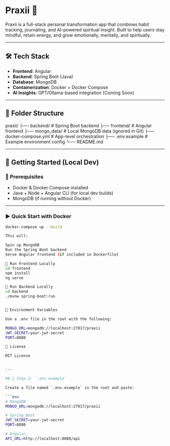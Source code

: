 # Praxii 🌱

Praxii is a full-stack personal transformation app that combines habit tracking, journaling, and AI-powered spiritual insight. Built to help users stay mindful, retain energy, and grow emotionally, mentally, and spiritually.

---

## 🛠️ Tech Stack

- **Frontend**: Angular
- **Backend**: Spring Boot (Java)
- **Database**: MongoDB
- **Containerization**: Docker + Docker Compose
- **AI Insights**: GPT/Ollama-based integration (Coming Soon)

---

## 📁 Folder Structure

praxii/
├── backend/ # Spring Boot backend
├── frontend/ # Angular frontend
├── mongo_data/ # Local MongoDB data (ignored in Git)
├── docker-compose.yml # App-level orchestration
├── .env.example # Example environment config
└── README.md


---

## 🚀 Getting Started (Local Dev)

### 🔧 Prerequisites

- Docker & Docker Compose installed
- Java + Node + Angular CLI (for local dev builds)
- MongoDB (if running without Docker)

---

### ▶️ Quick Start with Docker

```bash
docker-compose up --build

This will:

Spin up MongoDB
Run the Spring Boot backend
Serve Angular frontend (if included in Dockerfile)

🧪 Run Frontend Locally
cd frontend
npm install
ng serve

🧪 Run Backend Locally
cd backend
./mvnw spring-boot:run


🔐 Environment Variables

Use a .env file in the root with the following:

MONGO_URL=mongodb://localhost:27017/praxii
JWT_SECRET=your-jwt-secret
PORT=8080

📌 License

MIT License


---

## 🔐 Step 2: `.env.example`

Create a file named `.env.example` in the root and paste:

```env
# MongoDB
MONGO_URL=mongodb://localhost:27017/praxii

# Spring Boot
JWT_SECRET=your-jwt-secret
PORT=8080

# Angular
API_URL=http://localhost:8080/api


